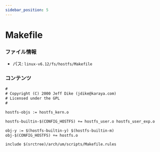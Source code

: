 ```yaml
---
sidebar_position: 5
---
```

# Makefile

### ファイル情報

- パス: `linux-v6.12/fs/hostfs/Makefile`

### コンテンツ

```txt
#
# Copyright (C) 2000 Jeff Dike (jdike@karaya.com)
# Licensed under the GPL
#

hostfs-objs := hostfs_kern.o

hostfs-builtin-$(CONFIG_HOSTFS) += hostfs_user.o hostfs_user_exp.o

obj-y := $(hostfs-builtin-y) $(hostfs-builtin-m)
obj-$(CONFIG_HOSTFS) += hostfs.o

include $(srctree)/arch/um/scripts/Makefile.rules

```
